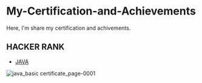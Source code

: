 # My-Certification-and-Achievements
<p>Here, I'm share my certification and achivements.</p>
<h2>HACKER RANK</h2>
<ul>
  <li><a href="https://www.hackerrank.com/certificates/33fb7a629e77">JAVA</a></li>
</ul>


![java_basic certificate_page-0001](https://github.com/user-attachments/assets/824e9039-e569-4c69-bee7-f9ac2a7aa153)
